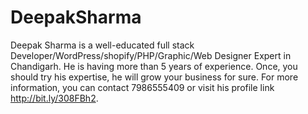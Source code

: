 # DeepakSharma
Deepak Sharma is a well-educated full stack Developer/WordPress/shopify/PHP/Graphic/Web Designer Expert in Chandigarh. He is having more than 5 years of experience. Once, you should try his expertise, he will grow your business for sure. For more information, you can contact 7986555409 or visit his profile link http://bit.ly/308FBh2.

